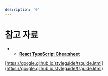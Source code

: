 ```yaml
---
description: '0'
---
```


# 참고 자료

*
  * [**React TypeScript Cheatsheet**](https://react-typescript-cheatsheet.netlify.app/)

[https://google.github.io/styleguide/tsguide.html](https://google.github.io/styleguide/tsguide.html)
